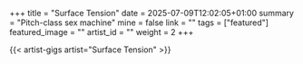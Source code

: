 +++
title = "Surface Tension"
date = 2025-07-09T12:02:05+01:00
summary = "Pitch-class sex machine"
mine = false
link = ""
tags = ["featured"]
featured_image = ""
artist_id = ""
weight = 2
+++


{{< artist-gigs artist="Surface Tension" >}}




